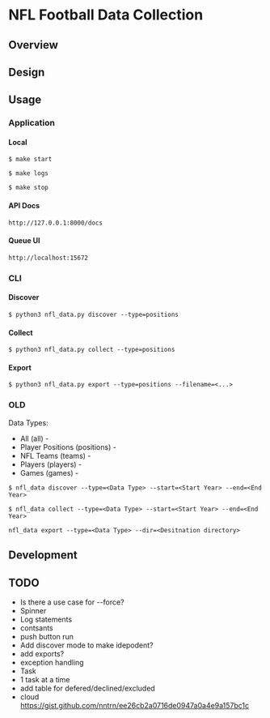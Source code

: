 # NFL Football Data Collection

## Overview


## Design

## Usage

### Application

#### Local
`$ make start`

`$ make logs`

`$ make stop`


#### API Docs
`http://127.0.0.1:8000/docs`
#### Queue UI
`http://localhost:15672`
### CLI

#### Discover


`$ python3 nfl_data.py discover --type=positions`


#### Collect

`$ python3 nfl_data.py collect --type=positions`

#### Export

`$ python3 nfl_data.py export --type=positions --filename=<...>`

### OLD
Data Types:
* All (all) - 
* Player Positions (positions) - 
* NFL Teams (teams) - 
* Players (players) -
* Games (games) - 

```
$ nfl_data discover --type=<Data Type> --start=<Start Year> --end=<End Year>
```

```
$ nfl_data collect --type=<Data Type> --start=<Start Year> --end=<End Year>
```

```
nfl_data export --type=<Data Type> --dir=<Desitnation directory>
```
## Development

## TODO
* Is there a use case for --force?
* Spinner
* Log statements
* contsants
* push button run
* Add discover mode to make idepodent?
* add exports?
* exception handling
* Task
* 1 task at a time
* add table for defered/declined/excluded
* cloud
https://gist.github.com/nntrn/ee26cb2a0716de0947a0a4e9a157bc1c